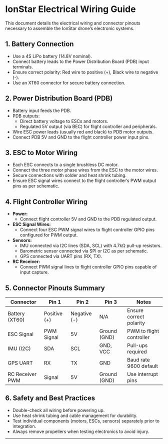 # IonStar Electrical Wiring Guide

This document details the electrical wiring and connector pinouts necessary to assemble the IonStar drone’s electronic systems.

## 1. Battery Connection

- Use a 4S LiPo battery (14.8V nominal).
- Connect battery leads to the Power Distribution Board (PDB) input terminals.
- Ensure correct polarity: Red wire to positive (+), Black wire to negative (-).
- Use an XT60 connector for secure battery connection.

## 2. Power Distribution Board (PDB)

- Battery input feeds the PDB.
- PDB outputs:
  - Direct battery voltage to ESCs and motors.
  - Regulated 5V output (via BEC) for flight controller and peripherals.
- Wire ESC power leads (usually red and black) to PDB motor outputs.
- Connect PDB 5V and GND to the flight controller power input pins.

## 3. ESC to Motor Wiring

- Each ESC connects to a single brushless DC motor.
- Connect the three motor phase wires from the ESC to the motor wires.
- Secure connections with solder and heat shrink tubing.
- Ensure ESC signal wires connect to the flight controller’s PWM output pins as per schematic.

## 4. Flight Controller Wiring

- **Power:**
  - Connect flight controller 5V and GND to the PDB regulated output.
- **ESC Signal Wires:**
  - Connect four ESC PWM signal wires to flight controller GPIO pins configured for PWM output.
- **Sensors:**
  - IMU connected via I2C lines (SDA, SCL) with 4.7kΩ pull-up resistors.
  - Barometric sensor connected via SPI or I2C as per schematic.
  - GPS connected via UART pins (RX, TX).
- **RC Receiver:**
  - Connect PWM signal lines to flight controller GPIO pins capable of input capture.

## 5. Connector Pinouts Summary

| Connector        | Pin 1        | Pin 2        | Pin 3         | Notes                    |
|------------------|--------------|--------------|---------------|--------------------------|
| Battery (XT60)   | Positive (+) | Negative (-) | N/A           | Ensure correct polarity  |
| ESC Signal       | PWM Signal   | 5V           | Ground (GND)  | PWM to flight controller |
| IMU (I2C)        | SDA          | SCL          | GND, VCC      | Pull-ups required        |
| GPS UART         | RX           | TX           | GND           | Baud rate 9600 default   |
| RC Receiver PWM  | Signal       | 5V           | Ground (GND)  | Use interrupt pins       |

## 6. Safety and Best Practices

- Double-check all wiring before powering up.
- Use heat shrink tubing and cable management for durability.
- Test individual components (motors, ESCs, sensors) separately prior to integration.
- Always remove propellers when testing electronics to avoid injury.

---

